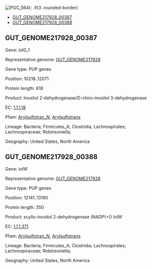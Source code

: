![PGC_564](../static/images/Clusters_figure/PGC_564.jpg){: .fit3 .rounded-border}

<ul id="myTab" class="nav nav-tabs">
  <li class="active">
        <a href="#tab1" data-toggle="tab">GUT_GENOME217928_00387</a>
  </li>
<li><a href="#tab2" data-toggle="tab">GUT_GENOME217928_00388</a></li>
</ul>

<div id="myTabContent" class="tab-content">
  <div class="tab-pane fade in active" id="tab1">

<h2 id="GUT_GENOME217928_00387">GUT_GENOME217928_00387</h2>
<p>Gene: <em>iolG_1</em>
<p>Representative genome: <a href="https://www.ebi.ac.uk/metagenomics/genomes/MGYG-HGUT-03147">GUT_GENOME217928</a></p>
<p>Gene type: PUP genes</p>
<p>Position: 10218..12071</p>
<p>Protein length: 618</p>
<p>Product: Inositol 2-dehydrogenase/D-chiro-inositol 3-dehydrogenase</p>
<p>EC: <a href="https://www.brenda-enzymes.org/enzyme.php?ecno=1.1.1.18">1.1.1.18</a></p>
<p>Pfam: <a href="http://pfam.xfam.org/family/Arylsulfotran_N">Arylsulfotran_N</a>, <a href="http://pfam.xfam.org/family/Arylsulfotrans">Arylsulfotrans</a></p>
<p>Lineage: Bacteria; Firmicutes_A; Clostridia; Lachnospirales; Lachnospiraceae; Robinsoniella; </p>
<p>Geography: United States, North America</p>
  </div>

  <div class="tab-pane fade" id="tab2">

<h2 id="GUT_GENOME217928_00388">GUT_GENOME217928_00388</h2>
<p>Gene: <em>iolW</em></p>
<p>Representative genome: <a href="https://www.ebi.ac.uk/metagenomics/genomes/MGYG-HGUT-03147">GUT_GENOME217928</a></p>
<p>Gene type: PUP genes</p>
<p>Position: 12141..13190</p>
<p>Protein length: 350</p>
<p>Product: scyllo-inositol 2-dehydrogenase (NADP(+)) IolW</p>
<p>EC: <a href="https://www.brenda-enzymes.org/enzyme.php?ecno=1.1.1.371">1.1.1.371</a></p>
<p>Pfam: <a href="http://pfam.xfam.org/family/Arylsulfotran_N">Arylsulfotran_N</a>, <a href="http://pfam.xfam.org/family/Arylsulfotrans">Arylsulfotrans</a></p>
<p>Lineage: Bacteria; Firmicutes_A; Clostridia; Lachnospirales; Lachnospiraceae; Robinsoniella; </p>
<p>Geography: United States, North America</p>

  </div>
</div>
